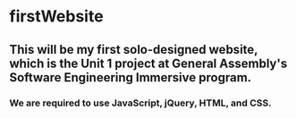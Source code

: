 # firstWebsite

## This will be my first solo-designed website, which is the Unit 1 project at General Assembly's Software Engineering Immersive program.

### We are required to use JavaScript, jQuery, HTML, and CSS.
